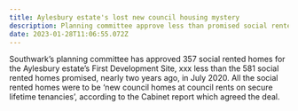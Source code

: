```yaml
---
title: Aylesbury estate's lost new council housing mystery
description: Planning committee approve less than promised social rented housing
date: 2023-01-28T11:06:55.072Z
---
```

Southwark’s planning committee has approved 357 social rented homes for the Aylesbury estate’s First Development Site, xxx less than the 581 social rented homes promised, nearly two years ago, in July 2020.  All the social rented homes were to be ‘new council homes at council rents on secure lifetime tenancies’, according to the Cabinet report which agreed the deal.